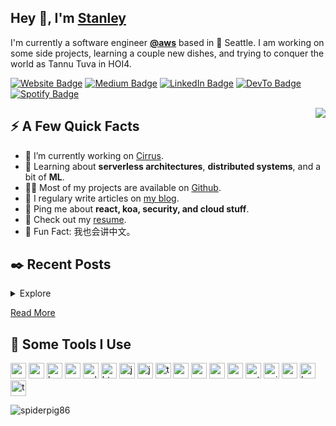 <h2>Hey 👋, I'm <a href="https://stanleylim.me/">Stanley</a></h2>
<p>I'm currently a software engineer <strong><a href="https://aws.amazon.com/">@aws</a></strong> based in 🌁 Seattle. I am working on some side projects, learning a couple new dishes, and trying to conquer the world as Tannu Tuva in HOI4.</p>
<p><a href="https://stanleylim.me"><img src="https://img.shields.io/badge/-stanleylim.me-4E69C8?style=flat-square&amp;labelColor=4E69C8&amp;logo=Firefox&amp;link=https://stanleylim.me" alt="Website Badge"></a> <a href="https://medium.com/@serbis"><img src="https://img.shields.io/badge/-@serbis-14c767?style=flat-square&amp;labelColor=14c767&amp;logo=Medium&amp;link=https://medium.com/@serbis" alt="Medium Badge"></a> <a href="https://www.linkedin.com/in/serbis/"><img src="https://img.shields.io/badge/-@serbis-0077B5?style=flat-square&amp;labelColor=0077B5&amp;logo=LinkedIn&amp;link=https://www.linkedin.com/in/serbis/" alt="LinkedIn Badge"></a> <a href="https://dev.to/spiderpig86"><img src="https://img.shields.io/badge/-@spiderpig86-0A0A0A?style=flat-square&amp;labelColor=0A0A0A&amp;logo=dev.to&amp;link=https://dev.to/spiderpig86" alt="DevTo Badge"></a> <a href="https://open.spotify.com/user/1235099575"><img src="https://img.shields.io/badge/-@Stanley%20Lim-1ED760?style=flat-square&amp;labelColor=fff&amp;logo=Spotify&amp;link=https://open.spotify.com/user/1235099575" alt="Spotify Badge"></a></p>
<img align="right" src="https://media1.giphy.com/media/13HgwGsXF0aiGY/giphy.gif" />
<h2>⚡️ A Few Quick Facts</h2>
<ul>
<li>🔭 I’m currently working on <a href="https://github.com/Spiderpig86/Cirrus">Cirrus</a>.</li>
<li>🧐 Learning about <strong>serverless architectures</strong>, <strong>distributed systems</strong>, and a bit of <strong>ML</strong>.</li>
<li>👨‍💻 Most of my projects are available on <a href="https://github.com/Spiderpig86">Github</a>.</li>
<li>📝 I regulary write articles on <a href="https://slim.netlify.app">my blog</a>.</li>
<li>💬 Ping me about <strong>react, koa, security, and cloud stuff</strong>.</li>
<li>📙 Check out my <a href="https://www.stanleylim.me/resume/resume.pdf">resume</a>.</li>
<li>🎉 Fun Fact: 我也会讲中文。</li>
</ul>
<h2>✒️ Recent Posts</h2>
<details>
    <summary>Explore</summary>
    <li><a target="_blank" href="https://slim.netlify.app/clickjacking-using-iframes-a-case-study">Clickjacking Using Iframes: A Case Study — July 12, 2020</a></li><li><a target="_blank" href="https://slim.netlify.app/cobol---the-hottest-programming-language-out-there">COBOL — The Hottest Programming Language Out There — May 03, 2020</a></li><li><a target="_blank" href="https://slim.netlify.app/seattle.rain.corona">seattle. rain. corona. — April 12, 2020</a></li><li><a target="_blank" href="https://slim.netlify.app/i-was-wrong-about-startup-meetups">i was wrong about startup meetups — August 29, 2019</a></li><li><a target="_blank" href="https://slim.netlify.app/why-medium-needs-markdown">why medium needs markdown — July 04, 2019</a></li>
</details>
<p><a target="_blank" href="https://slim.netlify.app">Read More</a></p>
<h2>🚀 Some Tools I Use</h2>
<p align="left">
<img src="https://konpa.github.io/devicon/devicon.git/icons/react/react-original-wordmark.svg" alt="react" width="25" height="25" />
<img src="https://konpa.github.io/devicon/devicon.git/icons/angularjs/angularjs-original.svg" alt="angular-js" width="25" height="25" />
<img src="https://konpa.github.io/devicon/devicon.git/icons/bootstrap/bootstrap-plain.svg" alt="bootstrap" width="25" height="25" />
<img src="https://konpa.github.io/devicon/devicon.git/icons/css3/css3-original-wordmark.svg" alt="css3" width="25" height="25" />
<img src="https://konpa.github.io/devicon/devicon.git/icons/gulp/gulp-plain.svg" alt="gulp" width="25" height="25" />
<img src="https://konpa.github.io/devicon/devicon.git/icons/html5/html5-original-wordmark.svg" alt="html5" width="25" height="25" />
<img src="https://konpa.github.io/devicon/devicon.git/icons/java/java-original-wordmark.svg" alt="java" width="25" height="25" />
<img src="https://konpa.github.io/devicon/devicon.git/icons/javascript/javascript-original.svg" alt="javascript" width="25" height="25" />
<img src="https://konpa.github.io/devicon/devicon.git/icons/typescript/typescript-original.svg" alt="typescript" width="25" height="25" />
<img src="https://konpa.github.io/devicon/devicon.git/icons/mysql/mysql-original-wordmark.svg" alt="mongodb" width="25" height="25" />
<img src="https://konpa.github.io/devicon/devicon.git/icons/html5/html5-original-wordmark.svg" alt="mysql" width="25" height="25" />
<img src="https://konpa.github.io/devicon/devicon.git/icons/redis/redis-original-wordmark.svg" alt="redis" width="25" height="25" />
<img src="https://konpa.github.io/devicon/devicon.git/icons/nodejs/nodejs-original-wordmark.svg" alt="nodejs" width="25" height="25" />
<img src="https://konpa.github.io/devicon/devicon.git/icons/python/python-original-wordmark.svg" alt="python" width="25" height="25" />
<img src="https://konpa.github.io/devicon/devicon.git/icons/nginx/nginx-original.svg" alt="nginx" width="25" height="25" />
<img src="https://konpa.github.io/devicon/devicon.git/icons/cucumber/cucumber-plain.svg" alt="cucumber" width="25" height="25" />
<img src="https://konpa.github.io/devicon/devicon.git/icons/heroku/heroku-plain.svg" alt="heroku" width="25" height="25" />
<img src="https://konpa.github.io/devicon/devicon.git/icons/travis/travis-plain.svg" alt="travis" width="25" height="25" />
</p>
<img src="https://github-readme-stats.vercel.app/api?username=spiderpig86&show_icons=true" alt="spiderpig86" />
